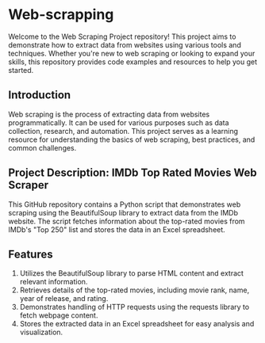 # Web-scrapping

Welcome to the Web Scraping Project repository! This project aims to demonstrate how to extract data from websites using various tools and techniques. Whether you're new to web scraping or looking to expand your skills, this repository provides code examples and resources to help you get started.

## Introduction

Web scraping is the process of extracting data from websites programmatically. It can be used for various purposes such as data collection, research, and automation. This project serves as a learning resource for understanding the basics of web scraping, best practices, and common challenges.

## Project Description: IMDb Top Rated Movies Web Scraper
This GitHub repository contains a Python script that demonstrates web scraping using the BeautifulSoup library to extract data from the IMDb website. The script fetches information about the top-rated movies from IMDb's "Top 250" list and stores the data in an Excel spreadsheet.

## Features
1. Utilizes the BeautifulSoup library to parse HTML content and extract relevant information.
2. Retrieves details of the top-rated movies, including movie rank, name, year of release, and rating.
3. Demonstrates handling of HTTP requests using the requests library to fetch webpage content.
4. Stores the extracted data in an Excel spreadsheet for easy analysis and visualization.
